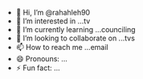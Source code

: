 - 👋 Hi, I’m @rahahleh90
- 👀 I’m interested in ...tv
- 🌱 I’m currently learning ...counciling
- 💞️ I’m looking to collaborate on ...tvs
- 📫 How to reach me ...email
- 😄 Pronouns: ...
- ⚡ Fun fact: ...

<!---
rahahleh90/rahahleh90 is a ✨ special ✨ repository because its `README.md` (this file) appears on your GitHub profile.
You can click the Preview link to take a look at your changes.
--->
